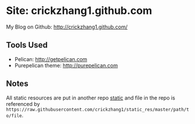 # Site: crickzhang1.github.com

My Blog on Github: http://crickzhang1.github.com/

## Tools Used

* Pelican: http://getpelican.com
* Purepelican theme: http://purepelican.com

## Notes

All static resources are put in another repo
[static](https://github.com/crickzhang1/static_res) and file in the repo
is referenced by
`https://raw.githubusercontent.com/crickzhang1/static_res/master/path/to/file`.
